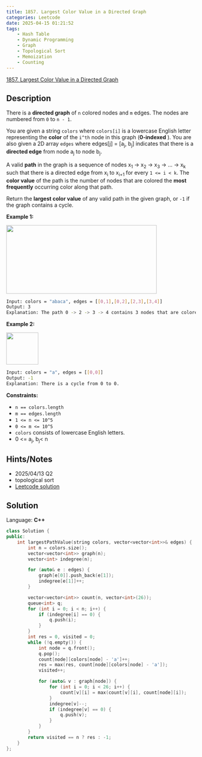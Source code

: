 ```yaml
---
title: 1857. Largest Color Value in a Directed Graph
categories: Leetcode
date: 2025-04-15 01:21:52
tags:
    - Hash Table
    - Dynamic Programming
    - Graph
    - Topological Sort
    - Memoization
    - Counting
---
```


[1857. Largest Color Value in a Directed Graph](https://leetcode.com/problems/largest-color-value-in-a-directed-graph/description/?envType=company&envId=linkedin&favoriteSlug=linkedin-six-months)

## Description

There is a **directed graph**  of `n` colored nodes and `m` edges. The nodes are numbered from `0` to `n - 1`.

You are given a string `colors` where `colors[i]` is a lowercase English letter representing the **color**  of the `i^th` node in this graph (**0-indexed** ). You are also given a 2D array `edges` where edges[j] = [a<sub>j</sub>, b<sub>j</sub>] indicates that there is a **directed edge**  from node a<sub>j</sub> to node b<sub>j</sub>.

A valid **path**  in the graph is a sequence of nodes x<sub>1</sub> -> x<sub>2</sub> -> x<sub>3</sub> -> ... -> x<sub>k</sub> such that there is a directed edge from x<sub>i</sub> to x<sub>i+1</sub> for every `1 <= i < k`. The **color value**  of the path is the number of nodes that are colored the **most frequently**  occurring color along that path.

Return the **largest color value**  of any valid path in the given graph, or `-1` if the graph contains a cycle.

**Example 1:**

<img alt="" src="https://assets.leetcode.com/uploads/2021/04/21/leet1.png" style="width: 400px; height: 182px;">

```bash
Input: colors = "abaca", edges = [[0,1],[0,2],[2,3],[3,4]]
Output: 3
Explanation: The path 0 -> 2 -> 3 -> 4 contains 3 nodes that are colored `"a" (red in the above image)`.
```

**Example 2:**

<img alt="" src="https://assets.leetcode.com/uploads/2021/04/21/leet2.png" style="width: 85px; height: 85px;">

```bash
Input: colors = "a", edges = [[0,0]]
Output: -1
Explanation: There is a cycle from 0 to 0.
```

**Constraints:**

- `n == colors.length`
- `m == edges.length`
- `1 <= n <= 10^5`
- `0 <= m <= 10^5`
- `colors` consists of lowercase English letters.
- 0 <= a<sub>j</sub>, b<sub>j</sub>< n

## Hints/Notes

- 2025/04/13 Q2
- topological sort
- [Leetcode solution](https://leetcode.com/problems/largest-color-value-in-a-directed-graph/editorial/?envType=company&envId=linkedin&favoriteSlug=linkedin-six-months)

## Solution

Language: **C++**

```C++
class Solution {
public:
    int largestPathValue(string colors, vector<vector<int>>& edges) {
        int n = colors.size();
        vector<vector<int>> graph(n);
        vector<int> indegree(n);

        for (auto& e : edges) {
            graph[e[0]].push_back(e[1]);
            indegree[e[1]]++;
        }

        vector<vector<int>> count(n, vector<int>(26));
        queue<int> q;
        for (int i = 0; i < n; i++) {
            if (indegree[i] == 0) {
                q.push(i);
            }
        }
        int res = 0, visited = 0;
        while (!q.empty()) {
            int node = q.front();
            q.pop();
            count[node][colors[node] - 'a']++;
            res = max(res, count[node][colors[node] - 'a']);
            visited++;

            for (auto& v : graph[node]) {
                for (int i = 0; i < 26; i++) {
                    count[v][i] = max(count[v][i], count[node][i]);
                }
                indegree[v]--;
                if (indegree[v] == 0) {
                    q.push(v);
                }
            }
        }
        return visited == n ? res : -1;
    }
};
```
